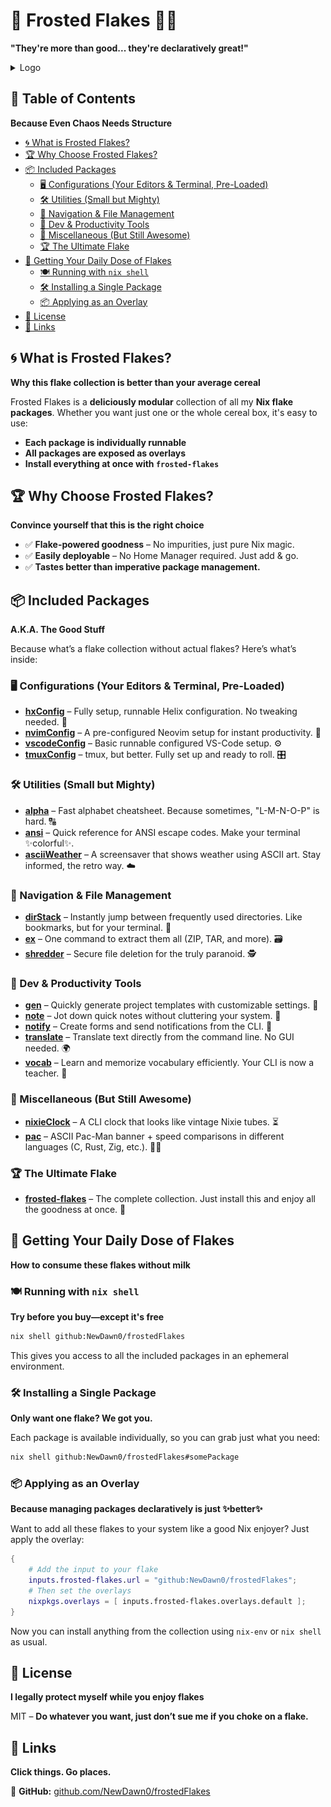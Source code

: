 # 🥣 Frosted Flakes 🥶✨

**"They're more than good... they're declaratively great!"**

<details>
<summary>Logo</summary>
<img src="./.github/imgs/flakes.png" height="50%">
</details>

## 📖 Table of Contents

**Because Even Chaos Needs Structure**

<!-- vim-markdown-toc GFM -->

- [🌀 What is Frosted Flakes?](#-what-is-frosted-flakes)
- [🏆 Why Choose Frosted Flakes?](#-why-choose-frosted-flakes)
- [📦 Included Packages](#-included-packages)
  - [🖥️ Configurations (Your Editors & Terminal, Pre-Loaded)](#-configurations-your-editors--terminal-pre-loaded)
  - [🛠️ Utilities (Small but Mighty)](#-utilities-small-but-mighty)
  - [📁 Navigation & File Management](#-navigation--file-management)
  - [🔧 Dev & Productivity Tools](#-dev--productivity-tools)
  - [🔢 Miscellaneous (But Still Awesome)](#-miscellaneous-but-still-awesome)
  - [🏆 The Ultimate Flake](#-the-ultimate-flake)
- [🚀 Getting Your Daily Dose of Flakes](#-getting-your-daily-dose-of-flakes)
  - [🍽️ Running with `nix shell`](#-running-with-nix-shell)
  - [🛠️ Installing a Single Package](#-installing-a-single-package)
  - [📦 Applying as an Overlay](#-applying-as-an-overlay)
- [📜 License](#-license)
- [🔗 Links](#-links)

<!-- vim-markdown-toc -->

## 🌀 What is Frosted Flakes?

**Why this flake collection is better than your average cereal**

Frosted Flakes is a **deliciously modular** collection of all my **Nix flake packages**. Whether you want just one or the whole cereal box, it's easy to use:

- **Each package is individually runnable**
- **All packages are exposed as overlays**
- **Install everything at once with `frosted-flakes`**

## 🏆 Why Choose Frosted Flakes?

**Convince yourself that this is the right choice**

- ✅ **Flake-powered goodness** – No impurities, just pure Nix magic.
- ✅ **Easily deployable** – No Home Manager required. Just add & go.
- ✅ **Tastes better than imperative package management.**

## 📦 Included Packages

**A.K.A. The Good Stuff**

Because what’s a flake collection without actual flakes? Here’s what’s inside:

### 🖥️ Configurations (Your Editors & Terminal, Pre-Loaded)

- **[hxConfig](https://github.com/NewDawn0/hxConfig)** – Fully setup, runnable Helix configuration. No tweaking needed. 🚀
- **[nvimConfig](https://github.com/NewDawn0/nvimConfig)** – A pre-configured Neovim setup for instant productivity. 🎨
- **[vscodeConfig](https://github.com/NewDawn0/vscodeConfig)** – Basic runnable configured VS-Code setup. ⚙️
- **[tmuxConfig](https://github.com/NewDawn0/tmuxConfig)** – tmux, but better. Fully set up and ready to roll. 🎛️

### 🛠️ Utilities (Small but Mighty)

- **[alpha](https://github.com/NewDawn0/alpha)** – Fast alphabet cheatsheet. Because sometimes, "L-M-N-O-P" is hard. 🔠
- **[ansi](https://github.com/NewDawn0/ansi)** – Quick reference for ANSI escape codes. Make your terminal ✨colorful✨.
- **[asciiWeather](https://github.com/NewDawn0/asciiWeather)** – A screensaver that shows weather using ASCII art. Stay informed, the retro way. ☁️

### 📁 Navigation & File Management

- **[dirStack](https://github.com/NewDawn0/dirStack)** – Instantly jump between frequently used directories. Like bookmarks, but for your terminal. 📂
- **[ex](https://github.com/NewDawn0/ex)** – One command to extract them all (ZIP, TAR, and more). 🗃️
- **[shredder](https://github.com/NewDawn0/shredder)** – Secure file deletion for the truly paranoid. 🕵️

### 🔧 Dev & Productivity Tools

- **[gen](https://github.com/NewDawn0/gen)** – Quickly generate project templates with customizable settings. 🚀
- **[note](https://github.com/NewDawn0/note)** – Jot down quick notes without cluttering your system. 📝
- **[notify](https://github.com/NewDawn0/notify)** – Create forms and send notifications from the CLI. 🔔
- **[translate](https://github.com/NewDawn0/tl)** – Translate text directly from the command line. No GUI needed. 🌍
- **[vocab](https://github.com/NewDawn0/vocab)** – Learn and memorize vocabulary efficiently. Your CLI is now a teacher. 📖

### 🔢 Miscellaneous (But Still Awesome)

- **[nixieClock](https://github.com/NewDawn0/nixieClock)** – A CLI clock that looks like vintage Nixie tubes. ⏳
- **[pac](https://github.com/NewDawn0/pac)** – ASCII Pac-Man banner + speed comparisons in different languages (C, Rust, Zig, etc.). 🏁👾

### 🏆 The Ultimate Flake

- **[frosted-flakes](https://github.com/NewDawn0/frostedFlakes)** – The complete collection. Just install this and enjoy all the goodness at once. 🥣

## 🚀 Getting Your Daily Dose of Flakes

**How to consume these flakes without milk**

### 🍽️ Running with `nix shell`

**Try before you buy—except it's free**

```sh
nix shell github:NewDawn0/frostedFlakes
```

This gives you access to all the included packages in an ephemeral environment.

### 🛠️ Installing a Single Package

**Only want one flake? We got you.**

Each package is available individually, so you can grab just what you need:

```sh
nix shell github:NewDawn0/frostedFlakes#somePackage
```

### 📦 Applying as an Overlay

**Because managing packages declaratively is just ✨better✨**

Want to add all these flakes to your system like a good Nix enjoyer? Just apply the overlay:

```nix
{
    # Add the input to your flake
    inputs.frosted-flakes.url = "github:NewDawn0/frostedFlakes";
    # Then set the overlays
    nixpkgs.overlays = [ inputs.frosted-flakes.overlays.default ];
}
```

Now you can install anything from the collection using `nix-env` or `nix shell` as usual.

## 📜 License

**I legally protect myself while you enjoy flakes**

MIT – **Do whatever you want, just don’t sue me if you choke on a flake.**

## 🔗 Links

**Click things. Go places.**

🍴 **GitHub:** [github.com/NewDawn0/frostedFlakes](https://github.com/NewDawn0/frostedFlakes)

